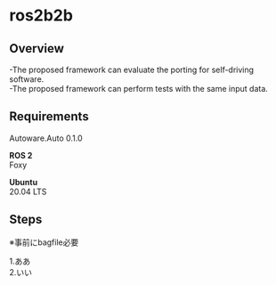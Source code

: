 # ros2b2b

## Overview

-The proposed framework can evaluate the porting for self-driving software.<br>
-The proposed framework can perform tests with the same input data.<br>
  

## Requirements

Autoware.Auto 0.1.0

**ROS 2**
<br>
Foxy

**Ubuntu**
<br>
20.04 LTS

## Steps

※事前にbagfile必要

1.ああ<br>
2.いい<br>


